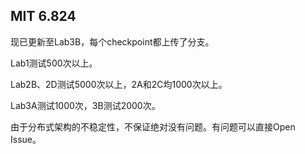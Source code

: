 ## MIT 6.824

现已更新至Lab3B，每个checkpoint都上传了分支。

Lab1测试500次以上。

Lab2B、2D测试5000次以上，2A和2C均1000次以上。

Lab3A测试1000次，3B测试2000次。

由于分布式架构的不稳定性，不保证绝对没有问题。有问题可以直接Open Issue。